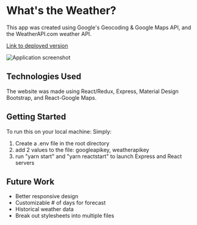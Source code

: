 # What's the Weather?

This app was created using Google's Geocoding & Google Maps API, and the WeatherAPI.com weather API.

[Link to deployed version](https://core-whats-the-weather.herokuapp.com/)

![Application screenshot](https://i.gyazo.com/6c8088cfbaa5d965511c040702f60cad.png)

## Technologies Used

The website was made using React/Redux, Express, Material Design Bootstrap, and React-Google Maps.

## Getting Started

To run this on your local machine: Simply:

1. Create a .env file in the root directory
2. add 2 values to the file: googleapikey, weatherapikey
3. run "yarn start" and "yarn reactstart" to launch Express and React servers

## Future Work

- Better responsive design
- Customizable # of days for forecast
- Historical weather data
- Break out stylesheets into multiple files
